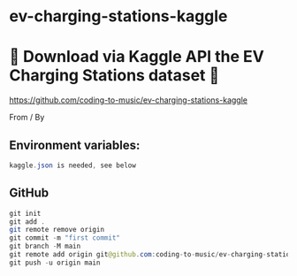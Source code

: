 # ev-charging-stations-kaggle

# 🚀 Download via Kaggle API the EV Charging Stations dataset 🚀

https://github.com/coding-to-music/ev-charging-stations-kaggle


From / By 
## Environment variables:

```java
kaggle.json is needed, see below
```

## GitHub

```java
git init
git add .
git remote remove origin
git commit -m "first commit"
git branch -M main
git remote add origin git@github.com:coding-to-music/ev-charging-stations-kaggle.git
git push -u origin main
```
